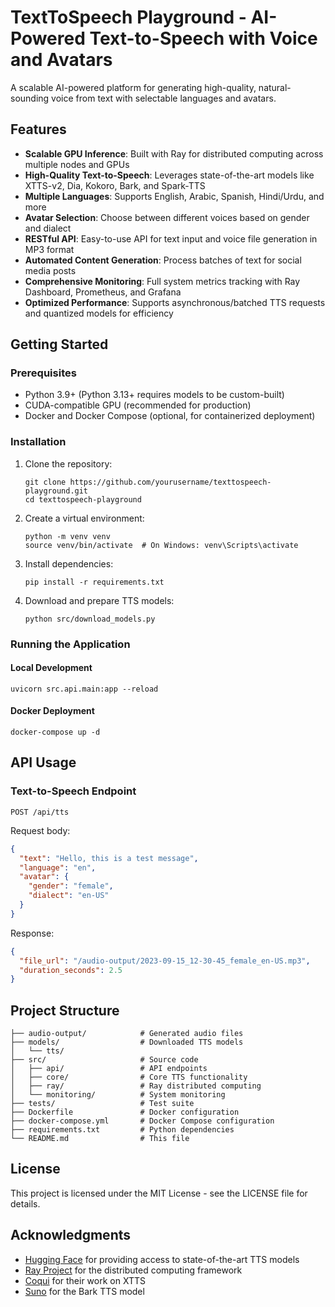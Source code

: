 # TextToSpeech Playground - AI-Powered Text-to-Speech with Voice and Avatars

A scalable AI-powered platform for generating high-quality, natural-sounding voice from text with selectable languages and avatars.

## Features

- **Scalable GPU Inference**: Built with Ray for distributed computing across multiple nodes and GPUs
- **High-Quality Text-to-Speech**: Leverages state-of-the-art models like XTTS-v2, Dia, Kokoro, Bark, and Spark-TTS
- **Multiple Languages**: Supports English, Arabic, Spanish, Hindi/Urdu, and more
- **Avatar Selection**: Choose between different voices based on gender and dialect
- **RESTful API**: Easy-to-use API for text input and voice file generation in MP3 format
- **Automated Content Generation**: Process batches of text for social media posts
- **Comprehensive Monitoring**: Full system metrics tracking with Ray Dashboard, Prometheus, and Grafana
- **Optimized Performance**: Supports asynchronous/batched TTS requests and quantized models for efficiency

## Getting Started

### Prerequisites

- Python 3.9+ (Python 3.13+ requires models to be custom-built)
- CUDA-compatible GPU (recommended for production)
- Docker and Docker Compose (optional, for containerized deployment)

### Installation

1. Clone the repository:
   ```
   git clone https://github.com/yourusername/texttospeech-playground.git
   cd texttospeech-playground
   ```

2. Create a virtual environment:
   ```
   python -m venv venv
   source venv/bin/activate  # On Windows: venv\Scripts\activate
   ```

3. Install dependencies:
   ```
   pip install -r requirements.txt
   ```

4. Download and prepare TTS models:
   ```
   python src/download_models.py
   ```

### Running the Application

#### Local Development

```
uvicorn src.api.main:app --reload
```

#### Docker Deployment

```
docker-compose up -d
```

## API Usage

### Text-to-Speech Endpoint

```
POST /api/tts
```

Request body:
```json
{
  "text": "Hello, this is a test message",
  "language": "en",
  "avatar": {
    "gender": "female",
    "dialect": "en-US"
  }
}
```

Response:
```json
{
  "file_url": "/audio-output/2023-09-15_12-30-45_female_en-US.mp3",
  "duration_seconds": 2.5
}
```

## Project Structure

```
├── audio-output/            # Generated audio files
├── models/                  # Downloaded TTS models
│   └── tts/
├── src/                     # Source code
│   ├── api/                 # API endpoints
│   ├── core/                # Core TTS functionality
│   ├── ray/                 # Ray distributed computing
│   └── monitoring/          # System monitoring
├── tests/                   # Test suite
├── Dockerfile               # Docker configuration
├── docker-compose.yml       # Docker Compose configuration
├── requirements.txt         # Python dependencies
└── README.md                # This file
```

## License

This project is licensed under the MIT License - see the LICENSE file for details.

## Acknowledgments

- [Hugging Face](https://huggingface.co/) for providing access to state-of-the-art TTS models
- [Ray Project](https://www.ray.io/) for the distributed computing framework
- [Coqui](https://coqui.ai/) for their work on XTTS
- [Suno](https://suno.com/) for the Bark TTS model 